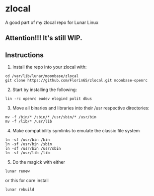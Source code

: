 # zlocal
A good part of my zlocal repo for Lunar Linux

## Attention!!! It's still WIP.

## Instructions

1. Install the repo into your zlocal with:
```
cd /var/lib/lunar/moonbase/zlocal
git clone https://github.com/Florin65/zlocal.git moonbase-openrc
```

2. Start by installing the following:
```
lin -rc openrc eudev elogind polit dbus
```

3. Move all binaries and libraries into their /usr respective directories:
```
mv -f /bin/* /sbin/* /usr/sbin/* /usr/bin
mv -f /lib/* /usr/lib
```

4. Make compatibility symlinks to emulate the classic file system
```
ln -sf /usr/bin /bin
ln -sf /usr/bin /sbin
ln -sf /usr/bin /usr/sbin
ln -sf /usr/lib /lib
```

5. Do the magick with either
```
lunar renew
```

or this for core install

```
lunar rebuild
```
